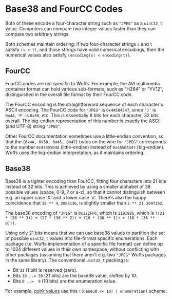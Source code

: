 # Base38 and FourCC Codes

Both of these encode a four-character string such as `"JPEG"` as a `uint32_t`
value. Computers can compare two integer values faster than they can compare
two arbitrary strings.

Both schemes maintain ordering: if two four-character strings `s` and `t`
satisfy `(s < t)`, and those strings have valid numerical encodings, then the
numerical values also satisfy `(encoding(s) < encoding(t))`.


## FourCC

FourCC codes are not specific to Wuffs. For example, the AVI multimedia
container format can hold various sub-formats, such as "H264" or "YV12",
distinguished in the overall file format by their FourCC code.

The FourCC encoding is the straightforward sequence of each character's ASCII
encoding. The FourCC code for `"JPEG"` is `0x4A504547`, since `'J'` is `0x4A`,
`'P'` is `0x50`, etc. This is essentially 8 bits for each character, 32 bits
overall. The big-endian representation of this number is exactly the ASCII (and
UTF-8) string `"JPEG"`.

Other FourCC documentation sometimes use a little-endian convention, so that
the `{0x4A, 0x50, 0x45, 0x47}` bytes on the wire for `"JPEG"` corresponds to
the number `0x4745504A` (little-endian) instead of `0x4A504547` (big-endian).
Wuffs uses the big-endian interpretation, as it maintains ordering.


## Base38

Base38 is a tighter encoding than FourCC, fitting four characters into 21 bits
instead of 32 bits. This is achieved by using a smaller alphabet of 38 possible
values (space, 0-9, ? or a-z), so that it cannot distinguish between e.g. an
upper case 'X' and a lower case 'x'. There's also the happy coincidence that
`38 ** 4`, `2085136`, is slightly smaller than `2 ** 21`, `2097152`.

The base38 encoding of `"JPEG"` is `0x122FF6`, which is `1191926`, which is
`((21 * (38 ** 3)) + (27 * (38 ** 2)) + (16 * (38 ** 1)) + (18 * (38 ** 0)))`.

Using only 21 bits means that we can use base38 values to partition the set of
possible `uint32_t` values into file-format specific enumerations. Each package
(i.e. Wuffs implementation of a specific file format) can define up to 1024
different values in their own namespace, without conflicting with other
packages (assuming that there aren't e.g. two `"JPEG"` Wuffs packages in the
same library). The conventional `uint32_t` packing is:

- Bit         `31`  (1 bit)  is reserved (zero).
- Bits `10 ..= 30` (21 bits) are the base38 value, shifted by 10.
- Bits  `0 ..=  9` (10 bits) are the enumeration value.

For example, [quirk values](/doc/note/quirks.md) use this `((base38 << 10) |
enumeration)` scheme.
